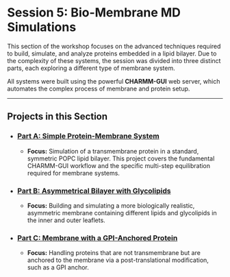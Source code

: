 # Session 5: Bio-Membrane MD Simulations

This section of the workshop focuses on the advanced techniques required to build, simulate, and analyze proteins embedded in a lipid bilayer. Due to the complexity of these systems, the session was divided into three distinct parts, each exploring a different type of membrane system.

All systems were built using the powerful **CHARMM-GUI** web server, which automates the complex process of membrane and protein setup.

---

## Projects in this Section

* ### [Part A: Simple Protein-Membrane System](./A_simple_bilayer/)
    * **Focus:** Simulation of a transmembrane protein in a standard, symmetric POPC lipid bilayer. This project covers the fundamental CHARMM-GUI workflow and the specific multi-step equilibration required for membrane systems.

* ### [Part B: Asymmetrical Bilayer with Glycolipids](./B_asymmetrical_bilayer/)
    * **Focus:** Building and simulating a more biologically realistic, asymmetric membrane containing different lipids and glycolipids in the inner and outer leaflets.

* ### [Part C: Membrane with a GPI-Anchored Protein](./C_gpi_anchored_protein/)
    * **Focus:** Handling proteins that are not transmembrane but are anchored to the membrane via a post-translational modification, such as a GPI anchor.
